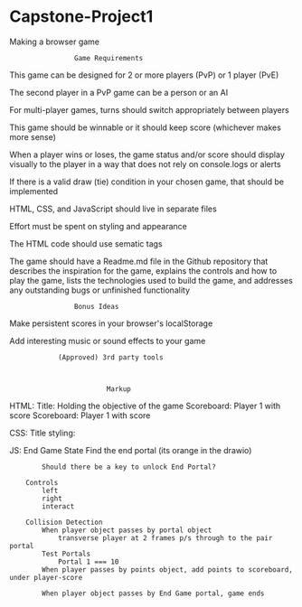 # Capstone-Project1
Making a browser game

                    Game Requirements

This game can be designed for 2 or more players (PvP) or 1 player (PvE)

The second player in a PvP game can be a person or an AI

For multi-player games, turns should switch appropriately between players

This game should be winnable or it should keep score (whichever makes more sense)

When a player wins or loses, the game status and/or score should display visually to the player in a 
way that does not rely on console.logs or alerts

If there is a valid draw (tie) condition in your chosen game, that should be implemented

HTML, CSS, and JavaScript should live in separate files

Effort must be spent on styling and appearance

The HTML code should use sematic tags

The game should have a Readme.md file in the Github repository that describes the inspiration for the 
game, explains the controls and how to play the game, lists the technologies used to build the game, and addresses any outstanding bugs or unfinished functionality

                    Bonus Ideas

Make persistent scores in your browser's localStorage

Add interesting music or sound effects to your game

                (Approved) 3rd party tools



                            Markup

HTML:   Title:          Holding the objective of the game
        Scoreboard:     Player 1 with score 
        Scoreboard:     Player 1 with score

CSS:    Title styling:  


JS:     End Game State
            Find the end portal (its orange in the drawio)
            
            Should there be a key to unlock End Portal?
        
        Controls
            left
            right
            interact
        
        Collision Detection
            When player object passes by portal object
                transverse player at 2 frames p/s through to the pair portal
            Test Portals
                Portal 1 === 10
            When player passes by points object, add points to scoreboard, under player-score
            
            When player object passes by End Game portal, game ends    
                
                